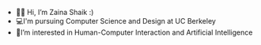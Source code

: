 - 👋🏼 Hi, I’m Zaina Shaik :) 
- 💻I'm pursuing Computer Science and Design at UC Berkeley
- 📱I’m interested in Human-Computer Interaction and Artificial Intelligence

<!---
zainashaik/zainashaik is a ✨ special ✨ repository because its `README.md` (this file) appears on your GitHub profile.
You can click the Preview link to take a look at your changes.
--->
